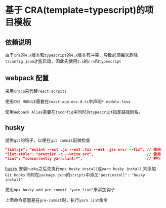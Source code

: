 # 基于 CRA(template=typescript)的项目模板

## 依赖说明

由于`cra`的`4.x`版本和`typescript`的`4.x`版本有冲突，导致必须每次删除`tsconfig.json`才能启动，因此先使用`3.x`的`cra`和`typescript`

## webpack 配置

采用`craco`来代替`react-scrpits`

使用`CSS MODULE`需要在`react-app-env.d.ts`中声明`*.module.less`

使用`Webpack Alias`需要在`tsconfig`中同时为`typescript`指定路径别名。

## husky

提供`git`的钩子，以便在`git commit`前做检查

```json
"lint:js": "eslint --ext .js --ext .tsx --ext .jsx src/ --fix", // 使用eslint 检查语法
"lint:style": "prettier -c --write src",                        // 使用prettier检查格式
"lint": "concurrently yarn:lint:*",                             // 并行同时检查语法和格式
```

[husky](https://typicode.github.io/husky/#/)
安装`husky`之后先执行`npx husky install`或`yarn husky install`,来添加`Git hooks`
同时在`package.json`的`scripts`中添加`"postinstall": "husky install"`

使用`npx husky add pre-commit "yarn lint"`来添加钩子

上面命令意思是在`pre-commit`时，执行`yarn lint`命令
